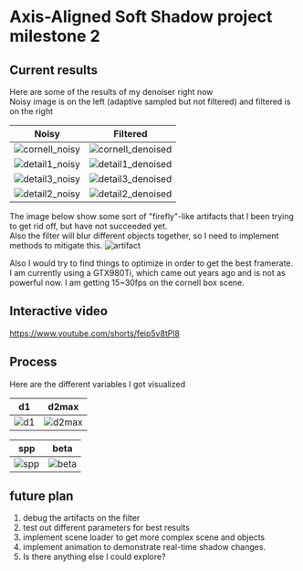# Axis-Aligned Soft Shadow project milestone 2

## Current results
Here are some of the results of my denoiser right now\
Noisy image is on the left (adaptive sampled but not filtered) and filtered is on the right

Noisy             |  Filtered
:-------------------------:|:-------------------------:
![cornell_noisy](https://user-images.githubusercontent.com/49463679/201491993-5730a5d2-913e-478d-a4f4-d6c3a2362aaa.PNG) | ![cornell_denoised](https://user-images.githubusercontent.com/49463679/201492007-9254258e-63e1-434e-8e5a-6c16d08629bc.PNG)
![detail1_noisy](https://user-images.githubusercontent.com/49463679/201492012-200effd7-43c0-4fa5-a644-42222bdbe52c.PNG) | ![detail1_denoised](https://user-images.githubusercontent.com/49463679/201492015-7f0073ef-2a7b-4507-b6fb-4badd0c0a584.PNG)
![detail3_noisy](https://user-images.githubusercontent.com/49463679/201492021-23651bf5-452f-4b30-a4f1-9ae58dde935c.PNG) | ![detail3_denoised](https://user-images.githubusercontent.com/49463679/201492024-4124f624-1b92-4d51-9b43-d475f28e708f.PNG)
![detail2_noisy](https://user-images.githubusercontent.com/49463679/201492034-9dc25757-70e1-40ce-b4dc-c2049c853fa2.PNG) | ![detail2_denoised](https://user-images.githubusercontent.com/49463679/201492036-4550ff56-a112-4c46-a34f-7b52de445d10.PNG)

The image below show some sort of "firefly"-like artifacts that I been trying to get rid off, but have not succeeded yet.\
Also the filter will blur different objects together, so I need to implement methods to mitigate this.
![artifact](https://user-images.githubusercontent.com/49463679/201292408-8b29142f-0876-4329-831c-165ed9fd91c9.PNG)

Also I would try to find things to optimize in order to get the best framerate.\
I am currently using a GTX980Ti, which came out years ago and is not as powerful now. I am getting 15~30fps on the cornell box scene.

## Interactive video

https://www.youtube.com/shorts/feip5v8tPl8

## Process

Here are the different variables I got visualized

d1 | d2max
:-------------------------:|:-------------------------:
![d1](https://user-images.githubusercontent.com/49463679/201294042-077a29dd-e4f0-4037-ac3e-8b03dd78117a.PNG) | ![d2max](https://user-images.githubusercontent.com/49463679/201294052-1c26296b-8c9f-49e8-8fbf-e7a90219aa82.PNG)

spp | beta
:-------------------------:|:-------------------------:
![spp](https://user-images.githubusercontent.com/49463679/201293838-d48699a6-5348-42db-b2c1-575410dc37b7.PNG) | ![beta](https://user-images.githubusercontent.com/49463679/201293885-0313b83c-aa93-41b7-8bc6-dd5a764dd7a4.PNG)

## future plan

1. debug the artifacts on the filter
2. test out different parameters for best results
3. implement scene loader to get more complex scene and objects
4. implement animation to demonstrate real-time shadow changes.
5. Is there anything else I could explore?
